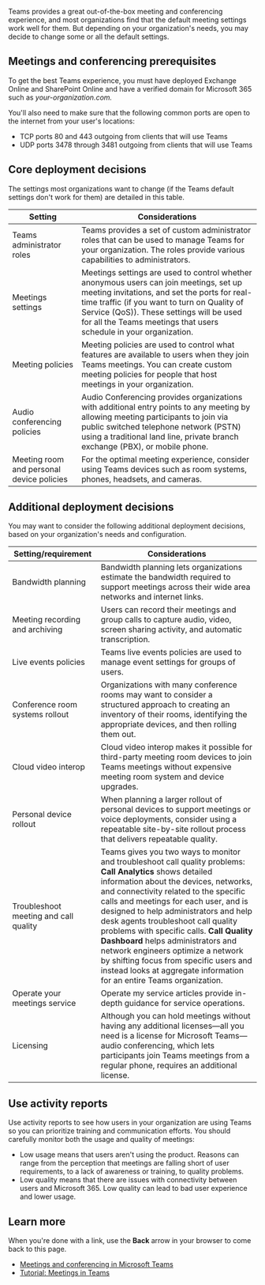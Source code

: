 Teams provides a great out-of-the-box meeting and conferencing experience, and most organizations find that the default meeting settings work well for them. But depending on your organization's needs, you may decide to change some or all the default settings.

## Meetings and conferencing prerequisites

To get the best Teams experience, you must have deployed Exchange Online and SharePoint Online and have a verified domain for Microsoft 365 such as *your-organization.com.*

You'll also need to make sure that the following common ports are open to the internet from your user's locations:

- TCP ports 80 and 443 outgoing from clients that will use Teams
- UDP ports 3478 through 3481 outgoing from clients that will use Teams

## Core deployment decisions

The settings most organizations want to change (if the Teams default settings don't work for them) are detailed in this table.

| Setting | Considerations |
|---|---|
| Teams administrator roles |Teams provides a set of custom administrator roles that can be used to manage Teams for your organization. The roles provide various capabilities to administrators.  |
| Meetings settings |Meetings settings are used to control whether anonymous users can join meetings, set up meeting invitations, and set the ports for real-time traffic (if you want to turn on Quality of Service (QoS)). These settings will be used for all the Teams meetings that users schedule in your organization.  |
| Meeting policies | Meeting policies are used to control what features are available to users when they join Teams meetings. You can create custom meeting policies for people that host meetings in your organization. |
|Audio conferencing policies  | Audio Conferencing provides organizations with additional entry points to any meeting by allowing meeting participants to join via public switched telephone network (PSTN) using a traditional land line, private branch exchange (PBX), or mobile phone. |
|Meeting room and personal device policies  |For the optimal meeting experience, consider using Teams devices such as room systems, phones, headsets, and cameras.  |

## Additional deployment decisions

You may want to consider the following additional deployment decisions, based on your organization's needs and configuration.

| Setting/requirement | Considerations |
|---|---|
| Bandwidth planning | Bandwidth planning lets organizations estimate the bandwidth required to support meetings across their wide area networks and internet links. |
| Meeting recording and archiving | Users can record their meetings and group calls to capture audio, video, screen sharing activity, and automatic transcription. |
| Live events policies | Teams live events policies are used to manage event settings for groups of users. |
|Conference room systems rollout| Organizations with many conference rooms may want to consider a structured approach to creating an inventory of their rooms, identifying the appropriate devices, and then rolling them out. |
|Cloud video interop  |Cloud video interop makes it possible for third-party meeting room devices to join Teams meetings without expensive meeting room system and device upgrades. |
|Personal device rollout  |When planning a larger rollout of personal devices to support meetings or voice deployments, consider using a repeatable site-by-site rollout process that delivers repeatable quality.  |
| Troubleshoot meeting and call quality |Teams gives you two ways to monitor and troubleshoot call quality problems: **Call Analytics** shows detailed information about the devices, networks, and connectivity related to the specific calls and meetings for each user, and is designed to help administrators and help desk agents troubleshoot call quality problems with specific calls. **Call Quality Dashboard** helps administrators and network engineers optimize a network by shifting focus from specific users and instead looks at aggregate information for an entire Teams organization. |
|Operate your meetings service  |Operate my service articles provide in-depth guidance for service operations.  |
|Licensing |Although you can hold meetings without having any additional licenses—all you need is a license for Microsoft Teams—audio conferencing, which lets participants join Teams meetings from a regular phone, requires an additional license.|

## Use activity reports

Use activity reports to see how users in your organization are using Teams so you can prioritize training and communication efforts. You should carefully monitor both the usage and quality of meetings:

- Low usage means that users aren't using the product. Reasons can range from the perception that meetings are falling short of user requirements, to a lack of awareness or training, to quality problems.
- Low quality means that there are issues with connectivity between users and Microsoft 365. Low quality can lead to bad user experience and lower usage.

## Learn more

When you're done with a link, use the **Back** arrow in your browser to come back to this page.

- [Meetings and conferencing in Microsoft Teams](/microsoftteams/deploy-meetings-microsoft-teams-landing-page)
- [Tutorial: Meetings in Teams](/microsoftteams/tutorial-meetings-in-teams?tutorial-step=1)
